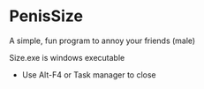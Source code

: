 # PenisSize
A simple, fun program to annoy your friends (male)

Size.exe is windows executable
- Use Alt-F4 or Task manager to close
